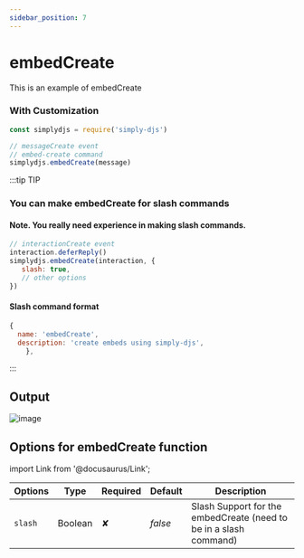 ```yaml
---
sidebar_position: 7
---
```


# embedCreate
This is an example of embedCreate

### With Customization
```js
const simplydjs = require('simply-djs')

// messageCreate event
// embed-create command
simplydjs.embedCreate(message)
```

:::tip TIP
### You can make embedCreate for slash commands

#### Note. You really need experience in making slash commands.
```js
// interactionCreate event
interaction.deferReply()
simplydjs.embedCreate(interaction, {
   slash: true,
   // other options
})
```

#### Slash command format
```js
{
  name: 'embedCreate',
  description: 'create embeds using simply-djs',
    },
```

:::

## Output
![image](https://user-images.githubusercontent.com/71836991/130612479-52cb2d40-91e6-45c2-9f11-69e193e92dfe.png)

## Options for embedCreate function
import Link from '@docusaurus/Link';

<div style={{textAlign: 'center'}}>

| Options     | Type    | Required | Default | Description |
| ----------- | ----------- | ----------- | ----------- | ----------- |
| `slash`|<Link to="https://developer.mozilla.org/en-US/docs/Web/JavaScript/Reference/Global_Objects/Boolean">Boolean</Link>| ✘ | *false* | Slash Support for the embedCreate (need to be in a slash command) |

</div>